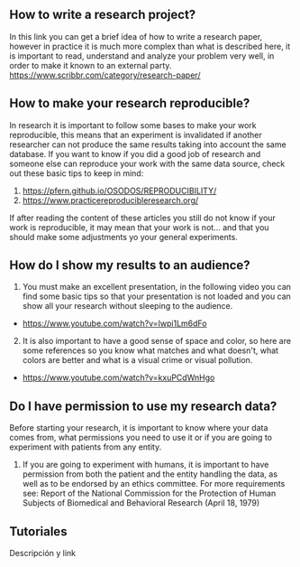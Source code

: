 ## How to write a research project?
In this link you can get a brief idea of how to write a research paper, however in practice it is much more complex than what is described here, it is important to read, understand and analyze your problem very well, in order to make it known to an external party. 
https://www.scribbr.com/category/research-paper/



## How to make your research reproducible?
In research it is important to follow some bases to make your work reproducible, this means that an experiment is invalidated if another researcher can not produce the same results taking into account the same database.
If you want to know if you did a good job of research and someone else can reproduce your work with the same data source, check out these basic tips to keep in mind: 

1. https://pfern.github.io/OSODOS/REPRODUCIBILITY/
2. https://www.practicereproducibleresearch.org/

If after reading the content of these articles you still do not know if your work is reproducible, it may mean that your work is not... and that you should make some adjustments yo your general experiments.


## How do I show my results to an audience?
1. You must make an excellent presentation, in the following video you can find some basic tips so that your presentation is not loaded and you can show all your research without sleeping to the audience.
* https://www.youtube.com/watch?v=Iwpi1Lm6dFo

2. It is also important to have a good sense of space and color, so here are some references so you know what matches and what doesn't, what colors are better and what is a visual crime or visual pollution.
* https://www.youtube.com/watch?v=kxuPCdWnHgo


## Do I have permission to use my research data?
Before starting your research, it is important to know where your data comes from, what permissions you need to use it or if you are going to experiment with patients from any entity. 

1. If you are going to experiment with humans, it is important to have permission from both the patient and the entity handling the data, as well as to be endorsed by an ethics committee. For more requirements see: Report of the National Commission for the Protection of Human Subjects of Biomedical and Behavioral Research (April 18, 1979)


## Tutoriales

Descripción y link


	



